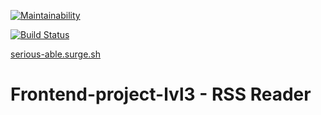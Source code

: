 [![Maintainability](https://api.codeclimate.com/v1/badges/b552a1ca887ddd4d126d/maintainability)](https://codeclimate.com/github/Eyvgeniy/frontend-project-lvl3/maintainability)

[![Build Status](https://travis-ci.org/Eyvgeniy/frontend-project-lvl3.svg?branch=master)](https://travis-ci.org/Eyvgeniy/frontend-project-lvl3)

[serious-able.surge.sh](http://serious-able.surge.sh)

# Frontend-project-lvl3 - RSS Reader
